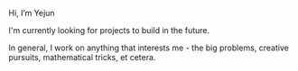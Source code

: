 Hi, I’m Yejun

I'm currently looking for projects to build in the future.

In general, I work on anything that interests me - the big problems, creative pursuits, mathematical tricks, et cetera. 



